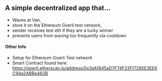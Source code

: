 ## A simple decentralized app that...

- Waves at Van, 
- store it on the Ethereum Goerli test network, 
- sender receives test eth if they are a lucky winner
- prevents users from waving too frequently via cooldown

#### Other Info
- Setup for Ethereum Goerli Test network
- Smart Contract found here: https://goerli.etherscan.io/address/0x3eA1845aD7F74F23Ff7285E3EE6C94a2ABBe482B

